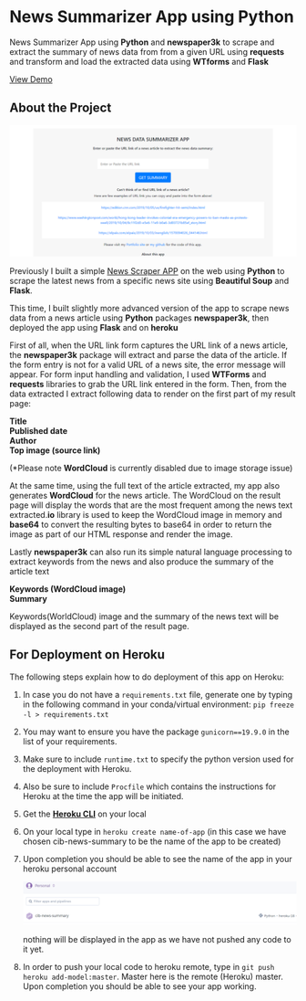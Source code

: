 # News Summarizer App using Python

News Summarizer App using <strong>Python</strong> and <strong>newspaper3k</strong> to scrape and extract the summary of news data from from a given URL using <strong>requests</strong> and transform and load the extracted data using <strong>WTforms</strong> and <strong>Flask</strong> 

<a href="https://newsdatasummaryapp.herokuapp.com/" target="_blank">View Demo</a>

## About the Project

![About the Project](images/appscreenshot.png)

Previously I built a simple <a href="https://pythonnewsscraper.herokuapp.com/" target="_blank">News Scraper APP</a> on the web using <strong>Python</strong> to scrape the latest news from a specific news site using <strong>Beautiful Soup</strong> and <strong>Flask</strong>.
                
This time, I built slightly more advanced version of the app to scrape news data from a news article using <strong>Python</strong> packages <strong>newspaper3k</strong>, then deployed the app using <strong>Flask</strong> and on <strong>heroku</strong>

First of all, when the URL link form captures the URL link of a news article, the <strong>newspaper3k</strong> package will extract and parse the data of the article.  If the form entry is not for a valid URL of a news site, the error message will appear. For form input handling and validation, I used <strong>WTForms</strong> and <strong>requests</strong> libraries to grab the URL link entered in the form. Then, from the data extracted I extract following data to render on the first part of my result page:

<strong>Title</strong><br>
<strong>Published date</strong><br>
<strong>Author</strong><br>
<strong>Top image (source link)</strong>

(*Please note **WordCloud** is currently disabled due to image storage issue) 

At the same time, using the full text of the article extracted, my app also generates <strong>WordCloud</strong> for the news article. The WordCloud on the result page will display the words that are the most frequent among the news text extracted.<strong>io</strong> library is used to keep the WordCloud image in memory and <strong>base64</strong> to convert the resulting bytes to base64 in order to return the image as part of our HTML response and render the image.
                    
Lastly <strong>newspaper3k</strong> can also run its simple natural language processing to extract keywords from the news and also produce the summary of the article text 

<strong>Keywords (WordCloud image)</strong><br>
<strong>Summary</strong><br>

Keywords(WorldCloud) image and the summary of the news text will be displayed as the second part
of the result page.

## For Deployment on Heroku

The following steps explain how to do deployment of this app on Heroku:

1. In case you do not have a `requirements.txt` file, generate one by typing in the following command in your
conda/virtual environment: `pip freeze -l > requirements.txt`

2. You may want to ensure you have the package `gunicorn==19.9.0` in the list of your requirements.

3. Make sure to include `runtime.txt` to specify the python version used for the deployment with Heroku.

4. Also be sure to include `Procfile` which contains the instructions for Heroku at the time the app will be initiated.

5. Get the [**Heroku CLI**](https://devcenter.heroku.com/articles/heroku-cli) on your local

6. On your local type in `heroku create name-of-app` (in this case we have chosen cib-news-summary to be the name of the app to be created)

7. Upon completion you should be able to see the name of the app in your heroku personal account

   ![app_created](images/heroku-app-created.PNG)
    
   nothing will be displayed in the app as we have not pushed any code to it yet.

8. In order to push your local code to heroku remote, type in `git push heroku add-model:master`. Master here is the
remote (Heroku) master. Upon completion you should be able to see your app working.

